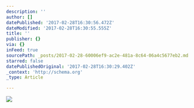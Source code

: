 ```yaml
---
description: ''
author: []
datePublished: '2017-02-28T16:30:56.472Z'
dateModified: '2017-02-28T16:30:55.555Z'
title: ''
publisher: {}
via: {}
inFeed: true
sourcePath: _posts/2017-02-28-60006ef9-ac2e-481a-8c64-06a4c5677eb2.md
starred: false
datePublishedOriginal: '2017-02-28T16:30:29.402Z'
_context: 'http://schema.org'
_type: Article

---
```

![](https://the-grid-user-content.s3-us-west-2.amazonaws.com/700e206a-e216-4228-aaba-22d13d02d4ac.jpg)